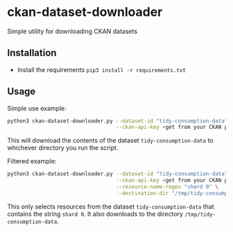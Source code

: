 # ckan-dataset-downloader
Simple utility for downloading CKAN datasets

## Installation
* Install the requirements `pip3 install -r requirements.txt`

## Usage
Simple use example:
```bash
python3 ckan-dataset-downloader.py --dataset-id "tidy-consumption-data" \
                                   --ckan-api-key <get from your CKAN profile>
```

This will download the contents of the dataset `tidy-consumption-data` to whichever directory you run the script.

Filtered example:
```bash
python3 ckan-dataset-downloader.py --dataset-id "tidy-consumption-data" \
                                   --ckan-api-key <get from your CKAN profile> \
                                   --resource-name-regex "shard 0" \
                                   --destination-dir "/tmp/tidy-consumption-data/"
```

This only selects resources from the dataset `tidy-consumption-data` that contains the string `shard 0`. It also 
downloads to the directory `/tmp/tidy-consumption-data`.